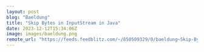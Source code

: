 ```yaml
---
layout: post
blog: "Baeldung"
title: "Skip Bytes in InputStream in Java"
date: 2023-12-12T15:34:06Z
image: images/baeldung.png
remote_url: "https://feeds.feedblitz.com/~/850509329/0/baeldung~Skip-Bytes-in-InputStream-in-Java"
---
```

